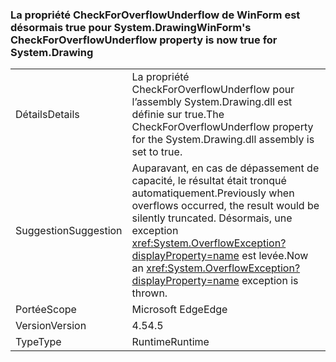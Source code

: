 ### <a name="winforms-checkforoverflowunderflow-property-is-now-true-for-systemdrawing"></a><span data-ttu-id="8a528-101">La propriété CheckForOverflowUnderflow de WinForm est désormais true pour System.Drawing</span><span class="sxs-lookup"><span data-stu-id="8a528-101">WinForm's CheckForOverflowUnderflow property is now true for System.Drawing</span></span>

|   |   |
|---|---|
|<span data-ttu-id="8a528-102">Détails</span><span class="sxs-lookup"><span data-stu-id="8a528-102">Details</span></span>|<span data-ttu-id="8a528-103">La propriété CheckForOverflowUnderflow pour l’assembly System.Drawing.dll est définie sur true.</span><span class="sxs-lookup"><span data-stu-id="8a528-103">The CheckForOverflowUnderflow property for the System.Drawing.dll assembly is set to true.</span></span>|
|<span data-ttu-id="8a528-104">Suggestion</span><span class="sxs-lookup"><span data-stu-id="8a528-104">Suggestion</span></span>|<span data-ttu-id="8a528-105">Auparavant, en cas de dépassement de capacité, le résultat était tronqué automatiquement.</span><span class="sxs-lookup"><span data-stu-id="8a528-105">Previously when overflows occurred, the result would be silently truncated.</span></span> <span data-ttu-id="8a528-106">Désormais, une exception <xref:System.OverflowException?displayProperty=name> est levée.</span><span class="sxs-lookup"><span data-stu-id="8a528-106">Now an <xref:System.OverflowException?displayProperty=name> exception is thrown.</span></span>|
|<span data-ttu-id="8a528-107">Portée</span><span class="sxs-lookup"><span data-stu-id="8a528-107">Scope</span></span>|<span data-ttu-id="8a528-108">Microsoft Edge</span><span class="sxs-lookup"><span data-stu-id="8a528-108">Edge</span></span>|
|<span data-ttu-id="8a528-109">Version</span><span class="sxs-lookup"><span data-stu-id="8a528-109">Version</span></span>|<span data-ttu-id="8a528-110">4.5</span><span class="sxs-lookup"><span data-stu-id="8a528-110">4.5</span></span>|
|<span data-ttu-id="8a528-111">Type</span><span class="sxs-lookup"><span data-stu-id="8a528-111">Type</span></span>|<span data-ttu-id="8a528-112">Runtime</span><span class="sxs-lookup"><span data-stu-id="8a528-112">Runtime</span></span>|

